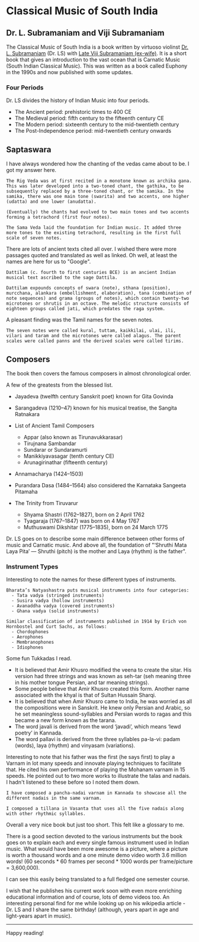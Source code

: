 # Classical Music of South India
## Dr. L. Subramaniam and Viji Subramaniam

The Classical Music of South India is a book written by virtuoso violinst [Dr. L. Subramaniam](https://en.wikipedia.org/wiki/L._Subramaniam) (Dr. LS) with [Late Viji Subramaniam (ex-wife)](https://en.wikipedia.org/wiki/Viji_Subramaniam). It is a short book that gives an introduction to the vast ocean that is Carnatic Music (South Indian Classical Music). This was written as a book called Euphony in the 1990s and now published with some updates.

### Four Periods

Dr. LS divides the history of Indian Music into four periods.

  - The Ancient period: prehistoric times to 400 CE
  - The Medieval period: fifth century to the fifteenth century CE
  - The Modern period: sixteenth century to the mid-twentieth century
  - The Post-Independence period: mid-twentieth century onwards

## Saptaswara

I have always wondered how the chanting of the vedas came about to be. I got my answer here.

```
The Rig Veda was at first recited in a monotone known as archika gana. This was later developed into a two-toned chant, the gathika, to be subsequently replaced by a three-toned chant, or the samika. In the samika, there was one main tone (swarita) and two accents, one higher (udatta) and one lower (anudatta).

(Eventually) the chants had evolved to two main tones and two accents forming a tetrachord (first four notes).

The Sama Veda laid the foundation for Indian music. It added three more tones to the existing tetrachord, resulting in the first full scale of seven notes.
```

There are lots of ancient texts cited all over. I wished there were more passages quoted and translated as well as linked. Oh well, at least the names are here for us to "Google".

```
Dattilam (c. fourth to first centuries BCE) is an ancient Indian musical text ascribed to the sage Dattila.

Dattilam expounds concepts of swara (note), sthana (position), murcchana, alankara (embellishment, elaboration), tana (combination of note sequences) and grama (groups of notes), which contain twenty-two microtones or shrutis in an octave. The melodic structure consists of eighteen groups called jati, which predates the raga system.
```

A pleasant finding was the Tamil names for the seven notes.

```
The seven notes were called kural, tuttam, kaikkilai, ulai, ili, vilari and taram and the microtones were called alagus. The parent scales were called panns and the derived scales were called tirims.
```

## Composers

The book then covers the famous composers in almost chronological order.

A few of the greatests from the blessed list.

  - Jayadeva (twelfth century Sanskrit poet) known for Gita Govinda

  - Sarangadeva (1210–47) known for his musical treatise, the Sangita Ratnakara

  - List of Ancient Tamil Composers
    - Appar (also known as Tirunavukkarasar)
    - Tirujnana Sambandar
    - Sundarar or Sundaramurti
    - Manikkiyavasagar (tenth century CE)
    - Arunagirinathar (fifteenth century)

  - Annamacharya (1424–1503)
  - Purandara Dasa (1484–1564) also considered the Karnataka Sangeeta Pitamaha

  - The Trinity from Tiruvarur
    - Shyama Shastri (1762–1827), born on 2 April 1762
    - Tyagaraja (1767–1847) was born on 4 May 1767
    - Muthuswami Dikshitar (1775–1835), born on 24 March 1775

Dr. LS goes on to describe some main difference between other forms of music and Carnatic music. And above all, the foundation of "‘Shruthi Mata Laya Pita’ — Shruthi (pitch) is the mother and Laya (rhythm) is the father".

### Instrument Types

Interesting to note the names for these different types of instruments.

```
Bharata’s Natyashastra puts musical instruments into four categories:
  - Tata vadya (stringed instruments)
  - Susira vadya (hollow instruments)
  - Avanaddha vadya (covered instruments)
  - Ghana vadya (solid instruments)

Similar classification of instruments published in 1914 by Erich von Hornbostel and Curt Sachs, as follows:
  - Chordophones
  - Aerophones
  - Membranophones
  - Idiophones
```

Some fun Tukkadas I read.

  - It is believed that Amir Khusro modified the veena to create the sitar. His version had three strings and was known as seh-tar (seh meaning three in his mother tongue Persian, and tar meaning strings).
  - Some people believe that Amir Khusro created this form. Another name associated with the khyal is that of Sultan Hussain Sharqi.
  - It is believed that when Amir Khusro came to India, he was worried as all the compositions were in Sanskrit. He knew only Persian and Arabic, so he set meaningless sound-syllables and Persian words to ragas and this became a new form known as the tarana.
  - The word javali is derived from the word ‘javadi’, which means ‘lewd poetry’ in Kannada.
  - The word pallavi is derived from the three syllables pa-la-vi: padam (words), laya (rhythm) and vinyasam (variations).


Interesting to note that his father was the first (he says first) to play a Varnam in lot many speeds and innovate playing techniques to facilitate that. He cited his own performance of playing the Mohanam varnam in 15 speeds. He pointed out to two more works to illustrate the talas and nadais. I hadn't listened to these before so I noted them down.

```
I have composed a pancha-nadai varnam in Kannada to showcase all the different nadais in the same varnam.

I composed a tillana in Vasanta that uses all the five nadais along with other rhythmic syllables.
```

Overall a very nice book but just too short. This felt like a glossary to me.

There is a good section devoted to the various instruments but the book goes on to explain each and every single famous instrument used in Indian music. What would have been more awesome is a picture, where a picture is worth a thousand words and a one minute demo video worth 3.6 million words! (60 seconds * 60 frames per second * 1000 words per frame/picture = 3,600,000).

I can see this easily being translated to a full fledged one semester course.

I wish that he publishes his current work soon with even more enriching educational information and of course, lots of demo videos too. An interesting personal find for me while looking up on his wikipedia article - Dr. LS and I share the same birthday! (although, years apart in age and light-years apart in music).

-----

Happy reading!
